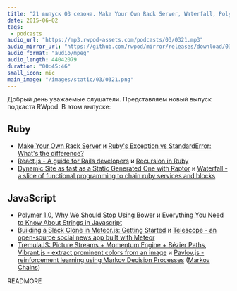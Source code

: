 ```yaml
---
title: "21 выпуск 03 сезона. Make Your Own Rack Server, Waterfall, Polymer 1.0, Telescope, TremulaJS, Pavlov.js и прочее"
date: 2015-06-02
tags:
 - podcasts
audio_url: "https://mp3.rwpod-assets.com/podcasts/03/0321.mp3"
audio_mirror_url: "https://github.com/rwpod/mirror/releases/download/03.21/0321.mp3"
audio_format: "audio/mpeg"
audio_length: 44042079
duration: "00:45:46"
small_icon: mic
main_image: "/images/static/03/0321.png"
---
```


Добрый день уважаемые слушатели. Представляем новый выпуск подкаста RWpod. В этом выпуске:

## Ruby

 - [Make Your Own Rack Server](http://www.blrice.net/blog/2015/05/31/make-your-own-rack-server/) и [Ruby's Exception vs StandardError: What's the difference?](http://blog.honeybadger.io/ruby-exception-vs-standarderror-whats-the-difference/)
 - [React.js - A guide for Rails developers](https://www.airpair.com/reactjs/posts/reactjs-a-guide-for-rails-developers) и [Recursion in Ruby](http://www.leighhalliday.com/recursion-in-ruby)
 - [Dynamic Site as fast as a Static Generated One with Raptor](http://www.akitaonrails.com/2015/05/20/dynamic-site-as-fast-as-a-static-generated-one-with-raptor) и [Waterfall - a slice of functional programming to chain ruby services and blocks](https://github.com/apneadiving/waterfall)

## JavaScript

 - [Polymer 1.0](http://googledevelopers.blogspot.com/2015/05/polymer-10-released.html), [Why We Should Stop Using Bower](http://gofore.com/ohjelmistokehitys/stop-using-bower/) и [Everything You Need to Know About Strings in Javascript](http://taha-sh.com/blog/everything-you-need-to-know-about-strings-in-javascript)
 - [Building a Slack Clone in Meteor.js: Getting Started](https://scotch.io/tutorials/building-a-slack-clone-in-meteor-js-getting-started) и [Telescope - an open-source social news app built with Meteor](http://www.telescopeapp.org/)
 - [TremulaJS: Picture Streams + Momentum Engine + Bézier Paths](http://garris.github.io/TremulaJS/), [Vibrant.js - extract prominent colors from an image](https://jariz.github.io/vibrant.js/) и [Pavlov.js - reinforcement learning using Markov Decision Processes](https://github.com/NathanEpstein/Pavlov.js) ([Markov Chains](http://setosa.io/blog/2014/07/26/markov-chains/index.html))

READMORE

